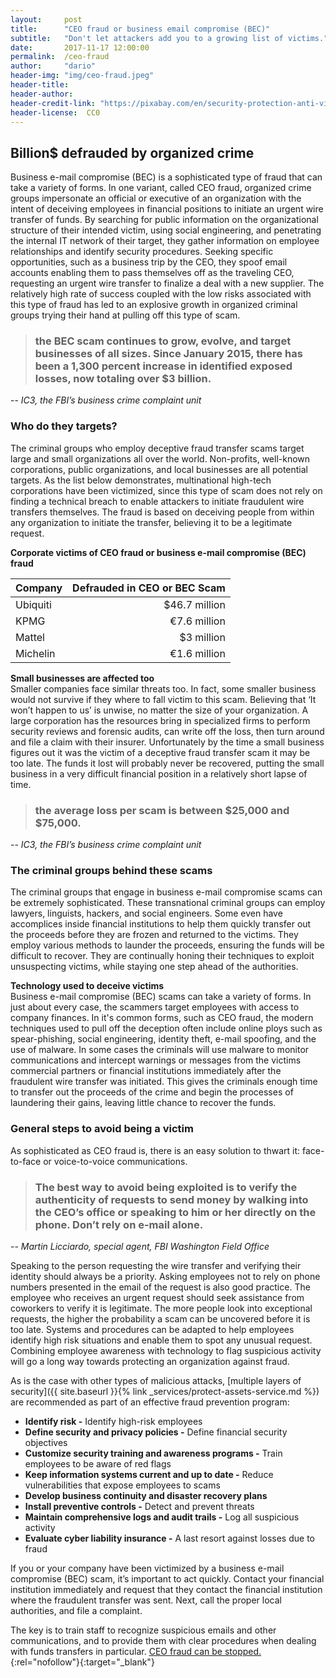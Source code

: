 ```yaml
---
layout:     post
title:      "CEO fraud or business email compromise (BEC)"
subtitle:   "Don't let attackers add you to a growing list of victims."
date:       2017-11-17 12:00:00
permalink:  /ceo-fraud
author:     "dario"
header-img: "img/ceo-fraud.jpeg"
header-title:
header-author:
header-credit-link: "https://pixabay.com/en/security-protection-anti-virus-265130/"
header-license:  CC0
---
```


## Billion$ defrauded by organized crime
Business e-mail compromise (BEC) is a sophisticated type of fraud that can take a variety of forms. In one variant, called CEO fraud,  organized crime groups impersonate an official or executive of an organization with the intent of deceiving employees in financial positions to initiate an urgent wire transfer of funds. By searching for public information on the organizational structure of their intended victim, using social engineering, and penetrating the internal IT network of their target, they gather information on employee relationships and identify security procedures. Seeking specific opportunities, such as a business trip by the CEO, they spoof email accounts enabling them to pass themselves off as the traveling CEO, requesting an urgent wire transfer to finalize a deal with a new supplier. The relatively high rate of success coupled with the low risks associated with this type of fraud has led to an explosive growth in organized criminal groups trying their hand at pulling off this type of scam.

> ### the BEC scam continues to grow, evolve, and target businesses of all sizes. Since January 2015, there has been a 1,300 percent increase in identified exposed losses, now totaling over $3 billion.
-- <cite>IC3, the FBI’s business crime complaint unit</cite>  

### Who do they targets?
The criminal groups who employ deceptive fraud transfer scams target large and small organizations all over the world. Non-profits, well-known corporations, public organizations, and local businesses are all potential targets. As the list below demonstrates, multinational high-tech corporations have been victimized, since this type of scam does not rely on finding a technical breach to enable attackers to initiate fraudulent wire transfers themselves. The fraud is based on deceiving people from within any organization to initiate the transfer, believing it to be a legitimate request.

**Corporate victims of CEO fraud or business e-mail compromise (BEC) fraud**  

| Company  |  Defrauded in CEO or BEC Scam|
|----------|-----------------------------:|
| Ubiquiti |                $46.7 million |
| KPMG     |                 €7.6 million |
| Mattel   |                   $3 million |
| Michelin |                 €1.6 million |

**Small businesses are affected too**  
Smaller companies face similar threats too. In fact, some smaller business would not survive if they where to fall victim to this scam. Believing that ‘It won’t happen to us’ is unwise, no matter the size of your organization. A large corporation has the resources bring in specialized firms to perform security reviews and forensic audits, can write off the loss, then turn around and file a claim with their insurer. Unfortunately by the time a small business figures out it was the victim of a deceptive fraud transfer scam it may be too late. The funds it lost will probably never be recovered, putting the small business in a very difficult financial position in a relatively short lapse of time.

> ### the average loss per scam is between $25,000 and $75,000.
-- <cite>IC3, the FBI’s business crime complaint unit</cite>

### The criminal groups behind these scams
The criminal groups that engage in business e-mail compromise scams can be extremely sophisticated. These transnational criminal groups can employ lawyers, linguists, hackers, and social engineers. Some even have accomplices inside financial institutions to help them quickly transfer out the proceeds before they are frozen and returned to the victims. They employ various methods to launder the proceeds, ensuring the funds will be difficult to recover. They are continually honing their techniques to exploit unsuspecting victims, while staying one step ahead of the authorities.

**Technology used to deceive victims**  
Business e-mail compromise (BEC) scams can take a variety of forms. In just about every case, the scammers target employees with access to company finances. In it's common forms, such as CEO fraud, the modern techniques used to pull off the deception often include online ploys such as spear-phishing, social engineering, identity theft, e-mail spoofing, and the use of malware. In some cases the criminals will use malware to monitor communications and intercept warnings or messages from the victims commercial partners or financial institutions immediately after the fraudulent wire transfer was initiated. This gives the criminals enough time to transfer out the proceeds of the crime and begin the processes of laundering their gains, leaving little chance to recover the funds.

### General steps to avoid being a victim
 As sophisticated as CEO fraud is, there is an easy solution to thwart it: face-to-face or voice-to-voice communications.

 > ### The best way to avoid being exploited is to verify the authenticity of requests to send money by walking into the CEO’s office or speaking to him or her directly on the phone. Don’t rely on e-mail alone.
 -- <cite>Martin Licciardo, special agent, FBI Washington Field Office</cite>  

Speaking to the person requesting the wire transfer and verifying their identity should always be a priority. Asking employees not to rely on phone numbers presented in the email of the request is also good practice. The employee who receives an urgent request should seek assistance from coworkers to verify it is legitimate. The more people look into exceptional requests, the higher the probability a scam can be uncovered before it is too late. Systems and procedures can be adapted to help employees identify high risk situations and enable them to spot any unusual request. Combining employee awareness with technology to flag suspicious activity will go a long way towards protecting an organization against fraud.

As is the case with other types of malicious attacks, [multiple layers of security]({{ site.baseurl }}{% link _services/protect-assets-service.md %}) are recommended as part of an effective fraud prevention program:

* **Identify risk -** Identify high-risk employees
* **Define security and privacy policies -** Define financial security objectives
* **Customize security training and awareness programs -** Train employees to be aware of red flags
* **Keep information systems current and up to date -** Reduce vulnerabilities that expose employees to scams
* **Develop business continuity and disaster recovery plans**
* **Install preventive controls -** Detect and prevent threats
* **Maintain comprehensive logs and audit trails -** Log all suspicious activity
* **Evaluate cyber liability insurance -** A last resort against losses due to fraud

If you or your company have been victimized by a business e-mail compromise (BEC) scam, it’s important to act quickly. Contact your financial institution immediately and request that they contact the financial institution where the fraudulent transfer was sent. Next, call the proper local authorities, and file a complaint.

The key is to train staff to recognize suspicious emails and other communications, and to provide them with clear procedures when dealing with funds transfers in particular. [CEO fraud can be stopped.](https://www.canada.ca/en/competition-bureau/news/2017/06/show_them_who_s_thebossshutdownthefakeceoscam.html){:rel="nofollow"}{:target="_blank"}
